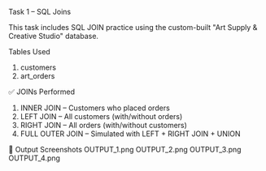 Task 1 – SQL Joins

This task includes SQL JOIN practice using the custom-built "Art Supply & Creative Studio" database.

Tables Used
1. customers
2. art_orders

✅ JOINs Performed
1. INNER JOIN – Customers who placed orders
2. LEFT JOIN – All customers (with/without orders)
3. RIGHT JOIN – All orders (with/without customers)
4. FULL OUTER JOIN – Simulated with LEFT + RIGHT JOIN + UNION

📸 Output Screenshots
OUTPUT_1.png
OUTPUT_2.png
OUTPUT_3.png
OUTPUT_4.png
